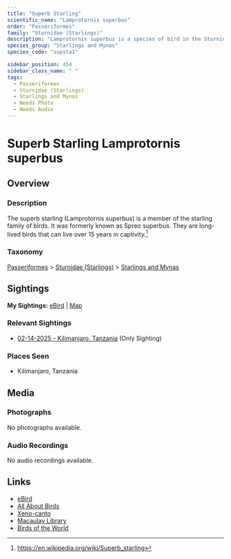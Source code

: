 ```yaml
---
title: "Superb Starling"
scientific_name: "Lamprotornis superbus"
order: "Passeriformes"
family: "Sturnidae (Starlings)"
description: "Lamprotornis superbus is a species of bird in the Sturnidae (Starlings) family. It has been observed 1 times."
species_group: "Starlings and Mynas"
species_code: "supsta1"

sidebar_position: 454
sidebar_class_name: " "
tags: 
  - Passeriformes
  - Sturnidae (Starlings)
  - Starlings and Mynas
  - Needs Photo
  - Needs Audio
---
```


# Superb Starling <span className='sci_name'>Lamprotornis superbus</span>

## Overview

### Description
The superb starling (Lamprotornis superbus) is a member of the starling family of birds. It was formerly known as Spreo superbus. They are long-lived birds that can live over 15 years in captivity.[^1]

[^1]: https://en.wikipedia.org/wiki/Superb_starling

### Taxonomy
[Passeriformes](/tags/passeriformes) > [Sturnidae (Starlings)](/tags/sturnidae-starlings) > [Starlings and Mynas](/tags/starlings-and-mynas)


## Sightings

**My Sightings:** [eBird](https://ebird.org/lifelist?r=world&time=life&spp=supsta1) | [Map](/map?species_code=supsta1)

### Relevant Sightings

* [02-14-2025 - Kilimanjaro, Tanzania](https://ebird.org/checklist/S216443488) (Only Sighting)

### Places Seen

* Kilimanjaro, Tanzania



## Media
### Photographs
No photographs available.

### Audio Recordings
No audio recordings available.

## Links
* [eBird](https://ebird.org/species/supsta1) 
* [All About Birds](https://www.allaboutbirds.org/guide/supsta1) 
* [Xeno-canto](https://www.xeno-canto.org/species/lamprotornis-superbus) 
* [Macaulay Library](https://search.macaulaylibrary.org/catalog?taxonCode=supsta1&sort=rating_rank_desc)
* [Birds of the World](https://birdsoftheworld.org/bow/species/supsta1)
